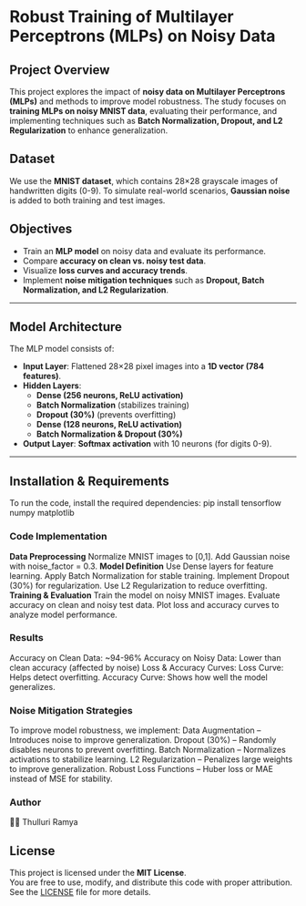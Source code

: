 # **Robust Training of Multilayer Perceptrons (MLPs) on Noisy Data**

## **Project Overview**
This project explores the impact of **noisy data on Multilayer Perceptrons (MLPs)** and methods to improve model robustness. The study focuses on **training MLPs on noisy MNIST data**, evaluating their performance, and implementing techniques such as **Batch Normalization, Dropout, and L2 Regularization** to enhance generalization.

## **Dataset**
We use the **MNIST dataset**, which contains 28×28 grayscale images of handwritten digits (0-9). To simulate real-world scenarios, **Gaussian noise** is added to both training and test images.

## **Objectives**
- Train an **MLP model** on noisy data and evaluate its performance.
- Compare **accuracy on clean vs. noisy test data**.
- Visualize **loss curves and accuracy trends**.
- Implement **noise mitigation techniques** such as **Dropout, Batch Normalization, and L2 Regularization**.

---

## **Model Architecture**
The MLP model consists of:
- **Input Layer**: Flattened 28×28 pixel images into a **1D vector (784 features)**.
- **Hidden Layers**:
  - **Dense (256 neurons, ReLU activation)**
  - **Batch Normalization** (stabilizes training)
  - **Dropout (30%)** (prevents overfitting)
  - **Dense (128 neurons, ReLU activation)**
  - **Batch Normalization & Dropout (30%)**
- **Output Layer**: **Softmax activation** with 10 neurons (for digits 0-9).

---

## **Installation & Requirements**
To run the code, install the required dependencies:
pip install tensorflow numpy matplotlib


### Code Implementation
**Data Preprocessing**
Normalize MNIST images to [0,1].
Add Gaussian noise with noise_factor = 0.3.
**Model Definition**
Use Dense layers for feature learning.
Apply Batch Normalization for stable training.
Implement Dropout (30%) for regularization.
Use L2 Regularization to reduce overfitting.
**Training & Evaluation**
Train the model on noisy MNIST images.
Evaluate accuracy on clean and noisy test data.
Plot loss and accuracy curves to analyze model performance.
### Results
Accuracy on Clean Data: ~94-96%
Accuracy on Noisy Data: Lower than clean accuracy (affected by noise)
Loss & Accuracy Curves:
Loss Curve: Helps detect overfitting.
Accuracy Curve: Shows how well the model generalizes.
### Noise Mitigation Strategies
To improve model robustness, we implement: 
Data Augmentation – Introduces noise to improve generalization.
Dropout (30%) – Randomly disables neurons to prevent overfitting.
Batch Normalization – Normalizes activations to stabilize learning.
L2 Regularization – Penalizes large weights to improve generalization.
Robust Loss Functions – Huber loss or MAE instead of MSE for stability.
### Author
👩‍💻 Thulluri Ramya
## **License**
This project is licensed under the **MIT License**.  
You are free to use, modify, and distribute this code with proper attribution.  
See the [LICENSE](LICENSE) file for more details.

